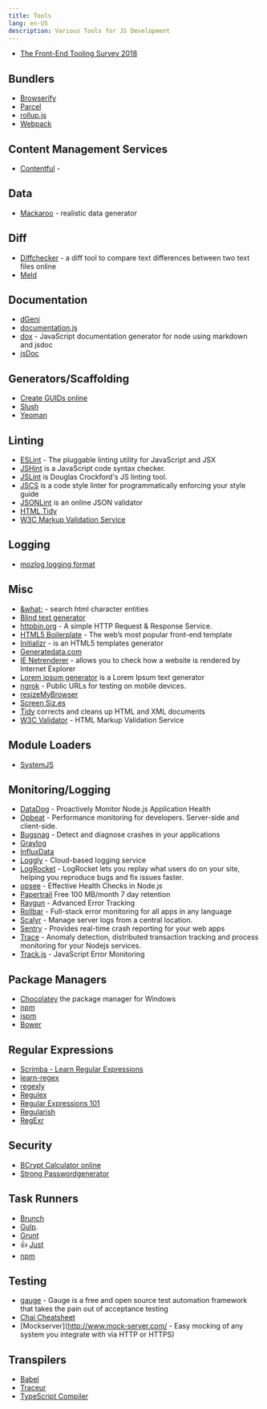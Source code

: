 ```yaml
---
title: Tools
lang: en-US
description: Various Tools for JS Development
---
```


- [The Front-End Tooling Survey 2018](https://ashleynolan.co.uk/blog/frontend-tooling-survey-2018-results)

## Bundlers

- [Browserify](http://browserify.org/)
- [Parcel](https://parceljs.org/)
- [rollup.js](https://rollupjs.org/guide/en/)
- [Webpack](https://webpack.js.org/)

## Content Management Services

- [Contentful](https://www.contentful.com/) -

## Data

- [Mackaroo](https://mockaroo.com/) - realistic data generator

## Diff

- [Diffchecker](https://www.diffchecker.com/) - a diff tool to compare text differences between two text files online
- [Meld](http://meldmerge.org/)

## Documentation

- [dGeni](https://github.com/angular/dgeni)
- [documentation.js](http://documentation.js.org/)
- [dox](https://github.com/tj/dox) - JavaScript documentation generator for node using markdown and jsdoc
- [jsDoc](http://usejsdoc.org/)

## Generators/Scaffolding

- [Create GUIDs online](https://www.guidgen.com/)
- [Slush](http://slushjs.github.io/generators/#/)
- [Yeoman](http://yeoman.io/)

## Linting

- [ESLint](http://eslint.org/) - The pluggable linting utility for JavaScript and JSX
- [JSHint](http://jshint.com/) is a JavaScript code syntax checker.
- [JSLint](http://jslint.com/) is Douglas Crockford's JS linting tool.
- [JSCS](http://jscs.info/) is a code style linter for programmatically enforcing your style guide
- [JSONLint](http://jsonlint.com/) is an online JSON validator
- [HTML Tidy](http://tidy.sourceforge.net/)
- [W3C Markup Validation Service](http://validator.w3.org/)

## Logging

- [mozlog logging format](https://github.com/Securing-DevOps/Dockerflow/blob/master/docs/mozlog.md)

## Misc

- [&what;](http://www.amp-what.com/) - search html character entities
- [Blind text generator](http://www.blindtextgenerator.com/)
- [httpbin.org](https://httpbin.org/) - A simple HTTP Request & Response Service.
- [HTML5 Boilerplate](https://html5boilerplate.com/) - The web’s most popular front-end template
- [Initializr](http://www.initializr.com/) - is an HTML5 templates generator
- [Generatedata.com](http://www.generatedata.com/)
- [IE Netrenderer](http://netrenderer.com/) - allows you to check how a website is rendered by Internet Explorer
- [Lorem ipsum generator](http://www.lipsum.com/) is a Lorem Ipsum text generator
- [ngrok](https://ngrok.com/) - Public URLs for testing on mobile devices.
- [resizeMyBrowser](http://resizemybrowser.com/)
- [Screen Siz.es](http://screensiz.es)
- [Tidy](http://www.html-tidy.org/) corrects and cleans up HTML and XML documents
- [W3C Validator](http://validator.w3.org/) - HTML Markup Validation Service

## Module Loaders

- [SystemJS](https://github.com/systemjs/systemjs)

## Monitoring/Logging

- [DataDog](https://www.datadoghq.com) - Proactively Monitor Node.js Application Health
- [Opbeat](https://opbeat.com/) - Performance monitoring for developers. Server-side and client-side.
- [Bugsnag](https://bugsnag.com/) - Detect and diagnose crashes in your applications
- [Graylog](https://www.graylog.org/)
- [InfluxData](https://influxdata.com/)
- [Loggly](https://www.loggly.com/) - Cloud-based logging service
- [LogRocket](https://logrocket.com/) - LogRocket lets you replay what users do on your site, helping you reproduce bugs and fix issues faster.
- [opsee](https://opsee.com/guides/nodechecks/) - Effective Health Checks in Node.js
- [Papertrail](https://papertrailapp.com/) Free 100 MB/month 7 day retention
- [Raygun](https://raygun.io/) - Advanced Error Tracking
- [Rollbar](https://rollbar.com/) - Full-stack error monitoring for all apps in any language
- [Scalyr](https://www.scalyr.com/product/centralized-log-management) - Manage server logs from a central location.
- [Sentry](https://getsentry.com/welcome/) - Provides real-time crash reporting for your web apps
- [Trace](https://trace.risingstack.com/) - Anomaly detection, distributed transaction tracking and process monitoring for your Nodejs services.
- [Track.js](https://trackjs.com/) - JavaScript Error Monitoring

## Package Managers

- [Chocolatey](https://chocolatey.org/) the package manager for Windows
- [npm](https://www.npmjs.com/)
- [jspm](http://jspm.io/)
- [Bower](http://bower.io/)

## Regular Expressions

- [Scrimba - Learn Regular Expressions](https://scrimba.com/g/gregularexpressions)
- [learn-regex](https://github.com/zeeshanu/learn-regex)
- [regexly](https://regexly.chipto.io/)
- [Regulex](https://jex.im/regulex/)
- [Regular Expressions 101](https://regex101.com/)
- [Regularish](https://regularish.gavinhungry.io/)
- [RegExr](http://www.regexr.com/)

## Security

- [BCrypt Calculator online](https://www.dailycred.com/article/bcrypt-calculator)
- [Strong Passwordgenerator](https://passwordsgenerator.net/)

## Task Runners

- [Brunch](http://brunch.io/)
- [Gulp](http://gulpjs.com/).
- [Grunt](http://gruntjs.com/)
- :+1: [Just](https://microsoft.github.io/just/)
- [npm](https://docs.npmjs.com/misc/scripts)

## Testing

- [gauge](https://gauge.org/) - Gauge is a free and open source test automation framework that takes the pain out of acceptance testing
- [Chai Cheatsheet](https://devhints.io/chai)
- [Mockserver](http://www.mock-server.com/ - Easy mocking of any system you integrate with via HTTP or HTTPS)

## Transpilers

- [Babel](https://babeljs.io/)
- [Traceur](https://github.com/google/traceur-compiler)
- [TypeScript Compiler](https://github.com/theblacksmith/typescript-compiler)

